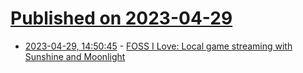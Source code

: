 # [Published on 2023-04-29](index.md)

* [2023-04-29, 14:50:45](https://lobste.rs/s/mp1erj/foss_i_love_local_game_streaming_with) - [FOSS I Love: Local game streaming with Sunshine and Moonlight](https://ahelwer.ca/post/2023-04-29-sunshine-moonlight/)
